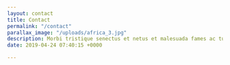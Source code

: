 ```yaml
---
layout: contact
title: Contact
permalink: "/contact"
parallax_image: "/uploads/africa_3.jpg"
description: Morbi tristique senectus et netus et malesuada fames ac turpis egestas.
date: 2019-04-24 07:40:15 +0000

---
```

